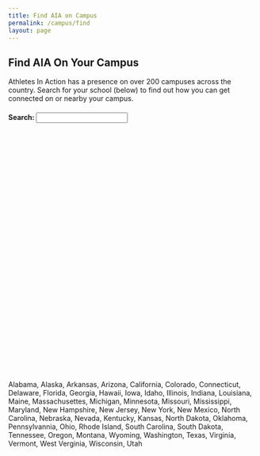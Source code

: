 ```yaml
---
title: Find AIA on Campus
permalink: /campus/find
layout: page
---
```

<div class="container col-md-10 col-md-offset-1">
<h2 class="title text-center">Find AIA <span class="first-color light">On Your Campus</span></h2>
<p>Athletes In Action has a presence on over 200 campuses across the country. Search for your school (below) to find out how you can get connected on or nearby your campus.</p>
<h4 id="searchbox">Search:&nbsp;<input id="schools" type="text"></h4>
</div>
<div class="row mt20">
<div class="container">
<div id="controls" class="col-md-10 col-md-offset-1 mb20"><div class="wrap_controls row"></div></div>
</div>
</div>
<div id="gmap" style="height: 500px; position: relative; overflow: hidden;"></div>
<div class="hidden">Alabama, Alaska, Arkansas, Arizona, California, Colorado, Connecticut, Delaware, Florida, Georgia, Hawaii, Iowa, Idaho, Illinois, Indiana, Louisiana, Maine, Massachusettes, Michigan, Minnesota, Missouri, Mississippi, Maryland, New Hampshire, New Jersey, New York, New Mexico, North Carolina, Nebraska, Nevada, Kentucky, Kansas, North Dakota, Oklahoma, Pennsylvannia, Ohio, Rhode Island, South Carolina, South Dakota, Tennessee, Oregon, Montana, Wyoming, Washington, Texas, Virginia, Vermont, West Verginia, Wisconsin, Utah</div>
<script type="text/javascript">// <![CDATA[
var html_checks = {
    //required: called by Maplace.js to activate the current voice on menu
    activateCurrent: function(index) {
        this.html_element.find("input[value='" + index + "']").attr('checked', true);
    },
    //required: called by Maplace.js to get the html of the menu
    getHtml: function() {
        var self = this,
            html = '';

        //if more than one location
        if(this.ln > 0) {
            html += '<div class="accordion panel-group ' + this.o.controls_cssclass + '" id="campusAccordion">';

            //check "view all" link
            //use ShowOnMenu(index) to know if a location has to appear on menu
            if(this.ShowOnMenu(this.view_all_key)) {
                html += '<label><input type="radio" name="gmap" value="'
                     + this.view_all_key + '"/>' + this.o.view_all_text + '</label>';
            }

            //iterate the locations
            for (var a = 0; a < this.ln; a++) {
                if(this.ShowOnMenu(a)) 
                  html += '<div class="panel col-md-6"><div class="panel-heading" style="background-color:#990000;">'
              			+ '<a class="collapse panel-toggle" data-toggle="collapse" data-parent="#campusAccordion" href="#collapse'+ a.toString() + '" style="color:#FFFFFF;">'
              			+ this.o.locations[a].title + '</a></div>';

      			   if (a === 0) {
              			html += '<div id="collapse' + a.toString() +'" class="panel-collapse collapse in"><div class="accordion-inner" style="background-color: #e5e5e5; padding:10px;">';
              			if (this.o.locations[a].aia.StaffType == "")	{
              				html += "We don't currently have a presence on this campus, but we have resources and coaches available to help you begin to <a href='/campus/sportlinc'>start AIA on this campus</a>."
              			} else {
              				html += checkSchoolTypeText(this.o.locations[a].aia, false)
              			}
          			} else {
          				html += '<div id="collapse' + a.toString() +'" class="panel-collapse collapse"><div class="accordion-inner" style="background-color: #e5e5e5;padding:10px;">'
          					+ checkSchoolTypeText(this.o.locations[a].aia, true);
          			}
          			html += '</div></div></div>';
            }
            html += '</div>';
        }

        this.html_element = $('<div class="wrap_controls row"></div>').append(html);

        //event on change
        //use ViewOnMap(index) to trigger the marker on map
        this.html_element.find('#campusAccordion').on('show.bs.collapse', function (e) {
		    var $this = $(e.target).siblings('.panel-heading').find('.panel-toggle');
console.log($this);
		    var id = parseInt($this.context.id.substring(8))+1;
		    self.ViewOnMap(id);
	    })

        return this.html_element;
    }
};
function checkSchoolTypeText (aia, distance)
		{ 
			var html = '';
			 var email = '';
       var web = '';
       var twitter = '';

       if (aia.Email != "" && aia.Email != null ) { email = 'Contact: ' + aia.Contact + ' <a href="mailto:' + aia.Email + '">(Email)</a> | ';}
       if  (aia.Twitter != "" && aia.Twitter) { twitter = 'Twitter: <a href="http://twitter.com/' + aia.Twitter + '">@' + aia.Twitter + '</a> |';}
       if (aia.Website != null && aia.Website != "") { web = 'Website: <a href="' + aia.Website + '">' + aia.Website + '</a>'; }

       if (aia.StaffType == 'SportLinc') {html += '<p>This is student-led movement under the supervision of an AIA Staff member coaching them.</p>';}
			

			 html += '<p>' + email + twitter + web + '</p>'

			 if (distance==true) { html += '<p>This campus is approximatly ' + parseFloat(aia.Distance).toFixed(2).toString() + ' mi from the campus you searched for.'; }

			 return html;
		}
$(document).ready(function() {
       $.support.cors = true;
       var apiURL = "https://api.athletesinaction.org/api/";
       if (document.all && !window.atob) {
		$('#searchbox').html("We're Sorry.  The campus locator doesn't work in this browser.  Please try a different browser.");
	}
       
       $('#schools').typeahead({
       		minLength: 3,
       		source: function(query, process) {
       			var schools = [];
       			var mapper = {};
       			$.ajax({
                        type: "GET",
                        url: apiURL + "campus?filtertype=name&filter="+ escape(query),
                        contentType: "application/json; charset=utf-8", // content type sent to server
                        dataType: "json", //Expected data format from server
                        success: function (result) {//On Successfull service call
                            $.each(result, function(i, school) {
                            	mapper[school.SchoolName] = school;
                            	schools.push(school.SchoolName + " (" + school.SchoolCity + ", " + school.SchoolState + ")");
                            })
                            process(schools);
                        },
                        error: function (request, status, errorThrown) {
                            
                            alert(request + " " + status + " " + errorThrown);
                        } // When Service call fails
                    });
       		},
       		updater: function(item) {
       			$.ajax({
				      type: "GET",
				      url: apiURL + "CampusLocator?SchoolName=" + escape(item) + "&Radius=20",
				      contentType: "application/json; charset=utf-8", // content type sent to server
				      dataType: "json", //Expected data format from server

				      success: function (result) {//On Successfull service call
				        //alert(result.SchoolName);		        
				        schoolLocations = [ 
				        	{
					        	lat: result.Latitude,
						        lon: result.Longititude,
						        title: result.SchoolName,
						        html: '<h4>' + result.SchoolName + ' - ' + result.City + '</h4>',
						        icon: checkSchoolType(result.StaffType),
						        zoom: 6,
						        aia: result
					        }			        
				        ];

				        var arrayd = (typeof result.NearBySchools) == 'string' ? eval('(' + result.NearBySchools + ')') : result.NearBySchools;
						if (arrayd != null) {
						     for (var i = 0; i < arrayd.length; i++) {
						         //alert(', ' + arrayd[i].SchoolName);
						         schoolLocations.push(
						         	{
						         		lat: arrayd[i].Latitude,
								        lon: arrayd[i].Longititude,
								        title: arrayd[i].SchoolName,
								        html: '<h4>' + arrayd[i].SchoolName + ' - ' + arrayd[i].City + '</h4>',
								        icon: checkSchoolType(arrayd[i].StaffType),
								        zoom: 11,
								        aia: arrayd[i]
						         	}
						         )
						     }
						}

				        map.SetLocations(schoolLocations, true);
				        map.Load();
				        map.ViewOnMap(1);
				      },
				      error: function (request, status, errorThrown) {
				        schools.push("There was an issue.  Please try again later.");
				      } // When Service call fails
				    });
			    }
			});


		function checkSchoolType (StaffType)
		{
			 if(StaffType == 'Staffed') {return 'https://goaia.org/Themes/AIA/Content/aiastaffpin.png';}
			 else if (StaffType == 'SportLinc') {return 'https://goaia.org/Themes/AIA/Content/aia-sportlinc-pin.png';}
			 else if (StaffType == 'USCM Connect') {return 'https://goaia.org/Themes/AIA/Content/crupin.png';}
			 else {return 'http://goaia.org/Themes/AIA/Content/no-presence.png';}

		}
		var map = new Maplace({
			map_options: {
                set_center: [39.82, -98.57],
                zoom: 4
              },
       afterShow: function(index) { $('.in').removeClass('in');  $('#collapse' + index.toString()).addClass('in');}
        });

        map.AddControl('checks', html_checks);
        
        map.Load({
        	force_generate_controls: true,
        	controls_title: 'Schools',
            controls_type: 'checks',
            controls_on_map: false,
            view_all: false
        });
        


       

   });
// ]]></script>
<script type="text/javascript" src="https://maps.google.com/maps/api/js?sensor=false&amp;libraries=geometry&amp;v=3.13"></script>
<script type="text/javascript" src="/uploads/campus/maplace.min.js?v=0.2.5"></script>
<script type="text/javascript" src="/uploads/campus/bootstrap3-typeahead.min.js"></script>